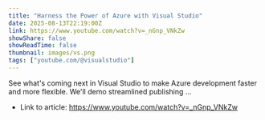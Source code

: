 ```yaml
---
title: "Harness the Power of Azure with Visual Studio"
date: 2025-08-13T22:19:00Z
link: https://www.youtube.com/watch?v=_nGnp_VNkZw
showShare: false
showReadTime: false
thumbnail: images/vs.png
tags: ["youtube.com/@visualstudio"]
---
```

See what's coming next in Visual Studio to make Azure development faster and more flexible. We'll demo streamlined publishing ...

- Link to article: https://www.youtube.com/watch?v=_nGnp_VNkZw